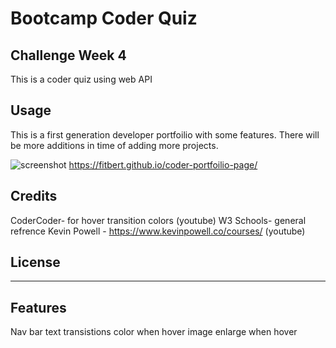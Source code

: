 # Bootcamp Coder Quiz

## Challenge Week 4

 This is a coder quiz using web API



## Usage

This is a first generation developer portfoilio with some features. There will be more additions in time of adding more projects. 

![screenshot](assets/images/portfoilo-screenshot.png)
https://fitbert.github.io/coder-portfoilio-page/

## Credits

CoderCoder- for hover transition colors (youtube)
W3 Schools- general refrence
Kevin Powell - https://www.kevinpowell.co/courses/ (youtube)


## License


---


## Features

Nav bar text transistions color when hover
image enlarge when hover

